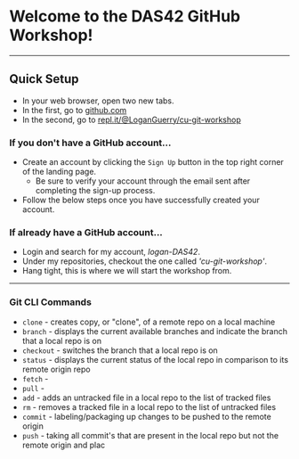 # Welcome to the DAS42 GitHub Workshop!
---
## Quick Setup
- In your web browser, open two new tabs.
- In the first, go to [github.com](github.com)
- In the second, go to [repl.it/@LoganGuerry/cu-git-workshop](https://repl.it/@LoganGuerry/cu-git-workshop)

### If you don't have a GitHub account...
- Create an account by clicking the `Sign Up` button in the top right corner of the landing page.
	- Be sure to verify your account through the email sent after completing the sign-up process.
- Follow the below steps once you have successfully created your account.

### If already have a GitHub account...
- Login and search for my account, _logan-DAS42_.
- Under my repositories, checkout the one called _'cu-git-workshop'_.
- Hang tight, this is where we will start the workshop from.

---
### Git CLI Commands
- `clone` - creates copy, or "clone", of a remote repo on a local machine
- `branch` - displays the current available branches and indicate the branch that a local repo is on
- `checkout` - switches the branch that a local repo is on
- `status` - displays the current status of the local repo in comparison to its remote origin repo
- `fetch` -
- `pull` -
- `add` - adds an untracked file in a local repo to the list of tracked files
- `rm` - removes a tracked file in a local repo to the list of untracked files
- `commit` - labeling/packaging up changes to be pushed to the remote origin
- `push` - taking all commit's that are present in the local repo but not the remote origin and plac

